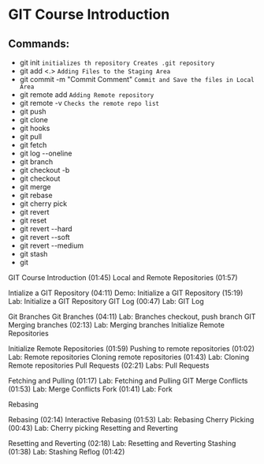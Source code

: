 # GIT Course Introduction

## Commands:
- git init `initializes th repository Creates .git repository`
- git add <file> <.> `Adding Files to the Staging Area`
- git commit -m "Commit Comment" `Commit and Save the files in Local Area`
- git remote add <add remote repo> `Adding Remote repository`
- git remote -v `Checks the remote repo list`
- git push
- git clone
- git hooks
- git pull
- git fetch
- git log --oneline
- git branch
- git checkout -b
- git checkout
- git merge
- git rebase
- git cherry pick
- git revert
- git reset
- git revert --hard
- git revert --soft
- git revert --medium
- git stash
- git 


GIT Course Introduction (01:45)
Local and Remote Repositories (01:57)

Intialize a GIT Repository (04:11)
Demo: Initialize a GIT Repository (15:19)
Lab: Initialize a GIT Repository
GIT Log (00:47)
Lab: GIT Log



Git Branches
Git Branches (04:11)
Lab: Branches  checkout, push branch
GIT Merging branches (02:13)
Lab: Merging branches
Initialize Remote Repositories

Initialize Remote Repositories (01:59)
Pushing to remote repositories (01:02)
Lab: Remote repositories
Cloning remote repositories (01:43)
Lab: Cloning Remote repositories
Pull Requests (02:21)
Labs: Pull Requests

Fetching and Pulling (01:17)
Lab: Fetching and Pulling
GIT  Merge Conflicts (01:53)
Lab: Merge Conflicts
Fork (01:41)
Lab: Fork

Rebasing

Rebasing (02:14)
Interactive Rebasing (01:53)
Lab: Rebasing
Cherry Picking (00:43)
Lab: Cherry picking
Resetting and Reverting

Resetting and Reverting (02:18)
Lab: Resetting and Reverting
Stashing (01:38)
Lab: Stashing
Reflog (01:42)
